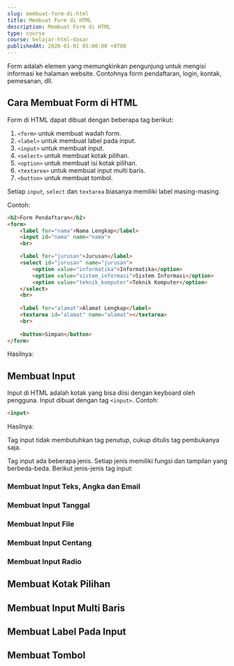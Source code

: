 ```yaml
---
slug: membuat-form-di-html
title: Membuat Form di HTML
description: Membuat Form di HTML
type: course
course: belajar-html-dasar
publishedAt: 2026-01-01 05:00:00 +0700
---
```


Form adalah elemen yang memungkinkan pengunjung untuk mengisi informasi ke halaman website. Contohnya form pendaftaran, login, kontak, pemesanan, dll.

## Cara Membuat Form di HTML

Form di HTML dapat dibuat dengan beberapa tag berikut:

1. `<form>` untuk membuat wadah form.
2. `<label>` untuk membuat label pada input.
3. `<input>` untuk membuat input.
4. `<select>` untuk membuat kotak pilihan.
5. `<option>` untuk membuat isi kotak pilihan.
6. `<textarea>` untuk membuat input multi baris.
7. `<button>` untuk membuat tombol.

Setiap `input`, `select` dan `textarea` biasanya memiliki label masing-masing.

Contoh:

```html
<h2>Form Pendaftaran</h2>
<form>
	<label for="nama">Nama Lengkap</label>
	<input id="nama" name="nama">
	<br>

	<label for="jurusan">Jurusan</label>
	<select id="jurusan" name="jurusan">
		<option value="informatika">Informatika</option>
		<option value="sistem_informasi">Sistem Informasi</option>
		<option value="teknik_komputer">Teknik Komputer</option>
	</select>
	<br>
	
	<label for="alamat">Alamat Lengkap</label>
	<textarea id="alamat" name="alamat"></textarea>
	<br>
	
	<button>Simpan</button>
</form>
```

Hasilnya:

## Membuat Input

Input di HTML adalah kotak yang bisa diisi dengan keyboard oleh pengguna. Input dibuat dengan tag `<input>`. Contoh:

```html
<input>
```

Hasilnya:

Tag input tidak membutuhkan tag penutup, cukup ditulis tag pembukanya saja.

Tag input ada beberapa jenis. Setiap jenis memiliki fungsi dan tampilan yang berbeda-beda. Berikut jenis-jenis tag input:

### Membuat Input Teks, Angka dan Email

### Membuat Input Tanggal

### Membuat Input File

### Membuat Input Centang

### Membuat Input Radio

## Membuat Kotak Pilihan

## Membuat Input Multi Baris

## Membuat Label Pada Input

## Membuat Tombol
